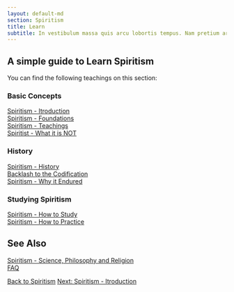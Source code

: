 ```yaml
---
layout: default-md
section: Spiritism
title: Learn
subtitle: In vestibulum massa quis arcu lobortis tempus. Nam pretium arcu in odio vulputate luctus.
---
```


## A simple guide to Learn Spiritism
You can find the following teachings on this section:  

### Basic Concepts
[Spiritism - Itroduction](about)  
[Spiritism - Foundations](foundations)  
[Spiritism - Teachings](teachings)  
[Spiritist - What it is NOT](not-spiritism)  

### History
[Spiritism - History](history)  
[Backlash to the Codification](backlash)  
[Spiritism - Why it Endured](why-it-endured)  

### Studying Spiritism
[Spiritism - How to Study](how-to-study)  
[Spiritism - How to Practice](how-to-practice)  

## See Also
[Spiritism - Science, Philosophy and Religion](science-philosophy-religion)  
[FAQ](faq)


<a href="/spiritism" class="button">Back to Spiritism</a>
<a href="/spiritism/about" class="button">Next: Spiritism - Itroduction</a>
